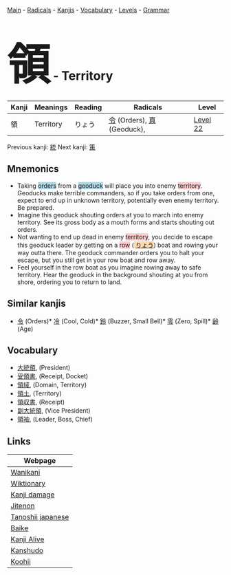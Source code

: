 <style> bigfont {font-size: 100px}</style>
[Main](../index.md) -
[Radicals](../radicals.md) -
[Kanjis](../kanjis.md) -
[Vocabulary](../vocabulary.md) -
[Levels](../levels.md) -
[Grammar](../grammar.md)
# <bigfont> 領</bigfont> - Territory 

| Kanji | Meanings | Reading | Radicals | Level |
| --- | --- | --- | --- | --- |
| 領 | Territory | りょう | [令](../radicals/令.md) (Orders), [頁](../radicals/頁.md) (Geoduck),  | [Level 22](../levels/wk_level22.md) |

Previous kanji: [統](統.md) Next kanji: [策](策.md) 

## Mnemonics
 * Taking <span style="background-color:#ADD8E6"> orders</span> from a <span style="background-color:#ADD8E6"> geoduck</span> will place you into enemy <span style="background-color:#ffcccb"> territory</span>. Geoducks make terrible commanders, so if you take orders from one, expect to end up in unknown territory, potentially even enemy territory. Be prepared.
* Imagine this geoduck shouting orders at you to march into enemy territory. See its gross body as a mouth forms and starts shouting out orders.
* Not wanting to end up dead in enemy <span style="background-color:#ffcccb"> territory</span>, you decide to escape this geoduck leader by getting on a <span style="background-color:#ffcccb"> row</span> (<span style="background-color:#fed8b1"> [りょう](https://jisho.org/search/りょう)</span>) boat and rowing your way outta there. The geoduck commander orders you to halt your escape, but you still get in your row boat and row away.
* Feel yourself in the row boat as you imagine rowing away to safe territory. Hear the geoduck in the background shouting at you from shore, ordering you to return to land.


## Similar kanjis
 * [令](令.md) (Orders)* [冷](冷.md) (Cool, Cold)* [鈴](鈴.md) (Buzzer, Small Bell)* [零](零.md) (Zero, Spill)* [齢](齢.md) (Age)


## Vocabulary
 * [大統領](../vocabulary/領.md), (President)
* [受領書](../vocabulary/領.md), (Receipt, Docket)
* [領域](../vocabulary/領.md), (Domain, Territory)
* [領土](../vocabulary/領.md), (Territory)
* [領収書](../vocabulary/領.md), (Receipt)
* [副大統領](../vocabulary/領.md), (Vice President)
* [領袖](../vocabulary/領.md), (Leader, Boss, Chief)



## Links 

| Webpage |
| --- |
| [Wanikani          ](https://www.wanikani.com/kanji/領) |
| [Wiktionary        ](https://en.wiktionary.org/wiki/領) |
| [Kanji damage      ](http://www.kanjidamage.com/kanji/search?utf8=✓&q=領) |
| [Jitenon           ](https://jitenon.com/kanji/領) |
| [Tanoshii japanese ](https://www.tanoshiijapanese.com/dictionary/kanji.cfm?k=領) |
| [Baike             ](https://baike.baidu.com/item/領) |
| [Kanji Alive       ](https://app.kanjialive.com/領) |
| [Kanshudo          ](https://www.kanshudo.com/searchmn?q=領) |
| [Koohii            ](https://kanji.koohii.com/study/kanji/領) |
